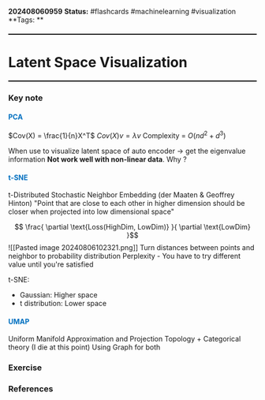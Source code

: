 **202408060959**
**Status:** #flashcards #machinelearning #visualization 
**Tags: ** 
<hr style="border: none; height: 2px; background-color: #000000; margin: 20px 0;">

# Latent Space Visualization
<hr style="border: none; height: 2px; background-color: #000000; margin: 20px 0;">

### Key note
#### <font color="#0070c0">PCA</font>
$Cov(X) = \frac{1}{n}X^T$ 
$Cov(X)v = \lambda v$
Complexity = $O(nd^2+d^3)$

When use to visualize latent space of auto encoder -> get the eigenvalue information 
**Not work well with non-linear data**. Why ? 
#### <font color="#0070c0">t-SNE</font>
t-Distributed Stochastic Neighbor Embedding (der Maaten & Geoffrey Hinton)
"Point that are close to each other in higher dimension should be closer when projected into low dimensional space"

$$ \frac{ \partial \text{Loss(HighDim, LowDim)} }{ \partial \text{LowDim} }$$
![[Pasted image 20240806102321.png]]
Turn distances between points and neighbor to probability distribution 
Perplexity - You have to try different value until you're satisfied 

t-SNE: 
- Gaussian: Higher space
- t distribution: Lower space
#### <font color="#0070c0">UMAP</font>
Uniform Manifold Approximation and Projection 
Topology + Categorical theory (I die at this point)
Using Graph for both
### Exercise


### References

